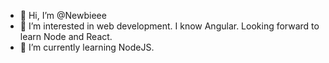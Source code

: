 - 👋 Hi, I’m @Newbieee
- 👀 I’m interested in web development. I know Angular. Looking forward to learn Node and React.
- 🌱 I’m currently learning NodeJS. 

<!---
Newbieee/Newbieee is a ✨ special ✨ repository because its `README.md` (this file) appears on your GitHub profile.
You can click the Preview link to take a look at your changes.
--->
